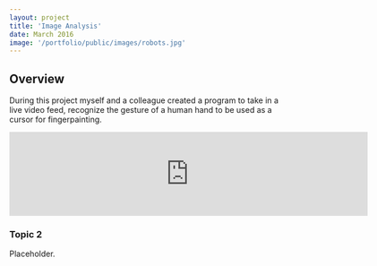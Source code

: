 ```yaml
---
layout: project
title: 'Image Analysis'
date: March 2016
image: '/portfolio/public/images/robots.jpg'
---
```


## Overview
During this project myself and a colleague created a program to take in a live video feed, recognize the gesture of a human hand to be used as a cursor for fingerpainting.

<embed src="https://youtu.be/zu6un1K--iY" frameborder="0"  align="middle"  play="false" width="640" allowfullscreen/>

<!--https://youtu.be/KL_vttfEQBo-->

### Topic 2
Placeholder.

